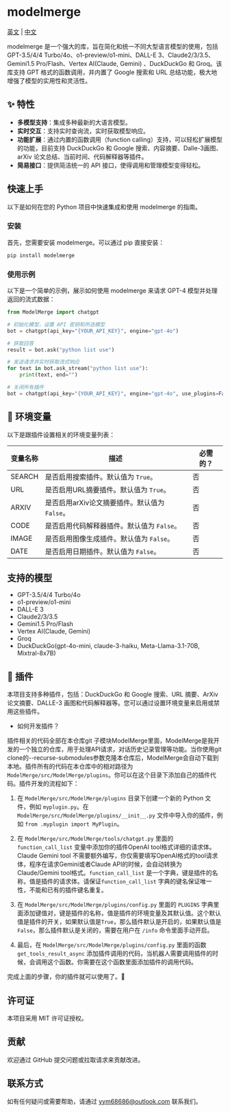 # modelmerge

[英文](./README.md) | [中文](./README_CN.md)

modelmerge 是一个强大的库，旨在简化和统一不同大型语言模型的使用，包括 GPT-3.5/4/4 Turbo/4o、o1-preview/o1-mini、DALL-E 3、Claude2/3/3.5、Gemini1.5 Pro/Flash、Vertex AI(Claude, Gemini) 、DuckDuckGo 和 Groq。该库支持 GPT 格式的函数调用，并内置了 Google 搜索和 URL 总结功能，极大地增强了模型的实用性和灵活性。

## ✨ 特性

- **多模型支持**：集成多种最新的大语言模型。
- **实时交互**：支持实时查询流，实时获取模型响应。
- **功能扩展**：通过内置的函数调用（function calling）支持，可以轻松扩展模型的功能，目前支持 DuckDuckGo 和 Google 搜索、内容摘要、Dalle-3画图、arXiv 论文总结、当前时间、代码解释器等插件。
- **简易接口**：提供简洁统一的 API 接口，使得调用和管理模型变得轻松。

## 快速上手

以下是如何在您的 Python 项目中快速集成和使用 modelmerge 的指南。

### 安装

首先，您需要安装 modelmerge。可以通过 pip 直接安装：

```bash
pip install modelmerge
```

### 使用示例

以下是一个简单的示例，展示如何使用 modelmerge 来请求 GPT-4 模型并处理返回的流式数据：

```python
from ModelMerge import chatgpt

# 初始化模型，设置 API 密钥和所选模型
bot = chatgpt(api_key="{YOUR_API_KEY}", engine="gpt-4o")

# 获取回答
result = bot.ask("python list use")

# 发送请求并实时获取流式响应
for text in bot.ask_stream("python list use"):
    print(text, end="")

# 关闭所有插件
bot = chatgpt(api_key="{YOUR_API_KEY}", engine="gpt-4o", use_plugins=False)
```

## 🍃 环境变量

以下是跟插件设置相关的环境变量列表：

| 变量名称 | 描述 | 必需的？ |
|---------------|-------------|-----------|
| SEARCH | 是否启用搜索插件。默认值为 `True`。 | 否 |
| URL | 是否启用URL摘要插件。默认值为 `True`。 | 否 |
| ARXIV | 是否启用arXiv论文摘要插件。默认值为 `False`。 | 否 |
| CODE | 是否启用代码解释器插件。默认值为 `False`。 | 否 |
| IMAGE | 是否启用图像生成插件。默认值为 `False`。 | 否 |
| DATE | 是否启用日期插件。默认值为 `False`。 | 否 |

## 支持的模型

- GPT-3.5/4/4 Turbo/4o
- o1-preview/o1-mini
- DALL-E 3
- Claude2/3/3.5
- Gemini1.5 Pro/Flash
- Vertex AI(Claude, Gemini)
- Groq
- DuckDuckGo(gpt-4o-mini, claude-3-haiku, Meta-Llama-3.1-70B, Mixtral-8x7B)

## 🧩 插件

本项目支持多种插件，包括：DuckDuckGo 和 Google 搜索、URL 摘要、ArXiv 论文摘要、DALLE-3 画图和代码解释器等。您可以通过设置环境变量来启用或禁用这些插件。

- 如何开发插件？

插件相关的代码全部在本仓库git 子模块ModelMerge里面，ModelMerge是我开发的一个独立的仓库，用于处理API请求，对话历史记录管理等功能。当你使用git clone的--recurse-submodules参数克隆本仓库后，ModelMerge会自动下载到本地。插件所有的代码在本仓库中的相对路径为 `ModelMerge/src/ModelMerge/plugins`。你可以在这个目录下添加自己的插件代码。插件开发的流程如下：

1. 在 `ModelMerge/src/ModelMerge/plugins` 目录下创建一个新的 Python 文件，例如 `myplugin.py`。在 `ModelMerge/src/ModelMerge/plugins/__init__.py` 文件中导入你的插件，例如 `from .myplugin import MyPlugin`。

2. 在 `ModelMerge/src/ModelMerge/tools/chatgpt.py` 里面的 `function_call_list` 变量中添加你的插件OpenAI tool格式详细的请求体。Claude Gemini tool 不需要额外编写，你仅需要填写OpenAI格式的tool请求体，程序在请求Gemini或者Claude API的时候，会自动转换为Claude/Gemini tool格式。`function_call_list` 是一个字典，键是插件的名称，值是插件的请求体。请保证`function_call_list` 字典的键名保证唯一性，不能和已有的插件键名重复。

3. 在 `ModelMerge/src/ModelMerge/plugins/config.py` 里面的 `PLUGINS` 字典里面添加键值对，键是插件的名称，值是插件的环境变量及其默认值。这个默认值是插件的开关，如果默认值是`True`，那么插件默认是开启的，如果默认值是 `False`，那么插件默认是关闭的，需要在用户在 `/info` 命令里面手动开启。

4. 最后，在 `ModelMerge/src/ModelMerge/plugins/config.py` 里面的函数 `get_tools_result_async` 添加插件调用的代码，当机器人需要调用插件的时候，会调用这个函数。你需要在这个函数里面添加插件的调用代码。

完成上面的步骤，你的插件就可以使用了。🎉

## 许可证

本项目采用 MIT 许可证授权。

## 贡献

欢迎通过 GitHub 提交问题或拉取请求来贡献改进。

## 联系方式

如有任何疑问或需要帮助，请通过 [yym68686@outlook.com](mailto:yym68686@outlook.com) 联系我们。